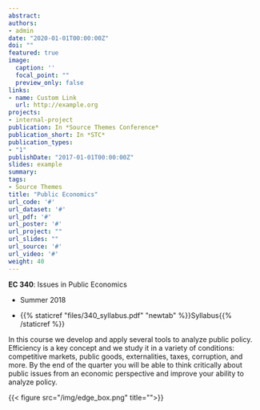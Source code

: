```yaml
---
abstract: 
authors:
- admin
date: "2020-01-01T00:00:00Z"
doi: ""
featured: true
image:
  caption: ''
  focal_point: ""
  preview_only: false
links:
- name: Custom Link
  url: http://example.org
projects:
- internal-project
publication: In *Source Themes Conference*
publication_short: In *STC*
publication_types:
- "1"
publishDate: "2017-01-01T00:00:00Z"
slides: example
summary: 
tags:
- Source Themes
title: "Public Economics"
url_code: '#'
url_dataset: '#'
url_pdf: '#'
url_poster: '#'
url_project: ""
url_slides: ""
url_source: '#'
url_video: '#'
weight: 40
---
```


**EC 340**: Issues in Public Economics

* Summer 2018

* {{% staticref "files/340_syllabus.pdf" "newtab" %}}Syllabus{{% /staticref %}} 

In this course we develop and apply several tools to analyze public policy. Efficiency is a key concept and we study it in a variety of conditions: competitive markets, public goods, externalities, taxes, corruption, and more. By the end of the quarter you will be able to think critically about public issues from an economic perspective and improve your ability to analyze policy.

{{< figure src="/img/edge_box.png" title="">}}
